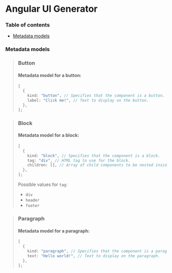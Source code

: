 # Angular UI Generator

### Table of contents
- [Metadata models](#metadata-models)

### Metadata models

> ### Button
>
> #### Metadata model for a button:
>
> ```typescript
> [
>   {
>     kind: "button", // Specifies that the component is a button.
>     label: "Click me!", // Text to display on the button.
>   },
> ];
> ```

> ### Block
>
> #### Metadata model for a block:
>
> ```typescript
> [
>   {
>     kind: "block", // Specifies that the component is a block.
>     tag: "div", // HTML tag to use for the block.
>     children: [], // Array of child components to be nested inside the block.
>   },
> ];
> ```
>
> Possible values for `tag`:
>
> - `div`
> - `header`
> - `footer`

> ### Paragraph
>
> #### Metadata model for a paragraph:
>
> ```typescript
> [
>   {
>     kind: "paragraph", // Specifies that the component is a paragraph.
>     text: "Hello world!", // Text to display on the paragraph.
>   },
> ];
> ```

